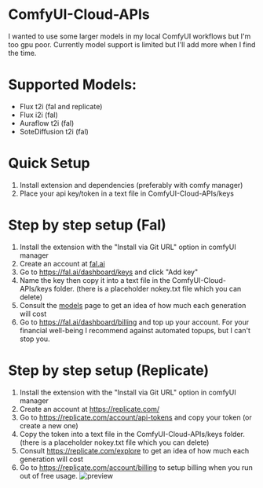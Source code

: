 # ComfyUI-Cloud-APIs
I wanted to use some larger models in my local ComfyUI workflows but I'm too gpu poor. Currently model support is limited but I'll add more when I find the time.
# Supported Models:
- Flux t2i (fal and replicate)
- Flux i2i (fal)
- Auraflow t2i (fal)
- SoteDiffusion t2i (fal)
# Quick Setup
1. Install extension and dependencies (preferably with comfy manager)
2. Place your api key/token in a text file in ComfyUI-Cloud-APIs/keys
# Step by step setup (Fal)
1. Install the extension with the "Install via Git URL" option in comfyUI manager
2. Create an account at [fal.ai](https://fal.ai/)
3. Go to https://fal.ai/dashboard/keys and click "Add key"
4. Name the key then copy it into a text file in the ComfyUI-Cloud-APIs/keys folder. (there is a placeholder nokey.txt file which you can delete)
5. Consult the [models](https://fal.ai/models) page to get an idea of how much each generation will cost
6. Go to https://fal.ai/dashboard/billing and top up your account. For your financial well-being I recommend against automated topups, but I can't stop you.
# Step by step setup (Replicate)
1. Install the extension with the "Install via Git URL" option in comfyUI manager
2. Create an account at https://replicate.com/
3. Go to https://replicate.com/account/api-tokens and copy your token (or create a new one)
4. Copy the token into a text file in the ComfyUI-Cloud-APIs/keys folder. (there is a placeholder nokey.txt file which you can delete)
5. Consult https://replicate.com/explore to get an idea of how much each generation will cost
6. Go to https://replicate.com/account/billing to setup billing when you run out of free usage.
![preview](https://github.com/BetaDoggo/ComfyUI-fal-api/blob/main/preview.png)
